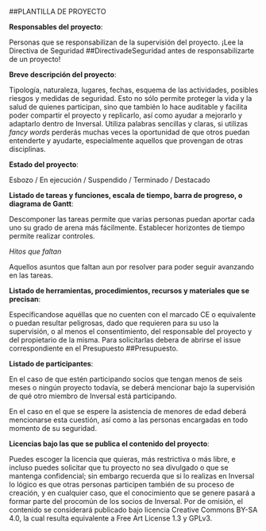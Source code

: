##PLANTILLA DE PROYECTO

**Responsables del proyecto**: 

Personas que se responsabilizan de la supervisión del proyecto. ¡Lee la Directiva de Seguridad ##DirectivadeSeguridad antes de responsabilizarte de un proyecto!


**Breve descripción del proyecto**:

Tipología, naturaleza, lugares, fechas, esquema de las actividades, posibles riesgos y medidas de seguridad. Esto no sólo permite proteger la vida y la salud de quienes participan, sino que también lo hace auditable y facilita poder compartir el proyecto y replicarlo, así como ayudar a mejorarlo y adaptarlo dentro de Inversal. Utiliza palabras sencillas y claras, si utilizas *fancy words* perderás muchas veces la oportunidad de que otros puedan entenderte y ayudarte, especialmente aquellos que provengan de otras disciplinas.


**Estado del proyecto**: 

Esbozo / En ejecución / Suspendido / Terminado / Destacado


**Listado de tareas y funciones, escala de tiempo, barra de progreso, o diagrama de Gantt**:

Descomponer las tareas permite que varias personas puedan aportar cada uno su grado de arena más fácilmente. Establecer horizontes de tiempo permite realizar controles.

*Hitos que faltan*

Aquellos asuntos que faltan aun por resolver para poder seguir avanzando en las tareas.

**Listado de herramientas, procedimientos, recursos y materiales que se precisan**:

Específicandose aquéllas que no cuenten con el marcado CE o equivalente o puedan resultar peligrosas, dado que requieren para su uso la supervisión, o al menos el consentimiento, del responsable del proyecto y del propietario de la misma. Para solicitarlas debera de abrirse el issue correspondiente en el Presupuesto ##Presupuesto.


**Listado de participantes**:

En el caso de que estén participando socios que tengan menos de seis meses o ningún proyecto todavía, se deberá mencionar bajo la supervisión de qué otro miembro de Inversal está participando. 

En el caso en el que se espere la asistencia de menores de edad deberá mencionarse esta cuestión, así como a las personas encargadas en todo momento de su seguridad.


**Licencias bajo las que se publica el contenido del proyecto**: 

Puedes escoger la licencia que quieras, más restrictiva o más libre, e incluso puedes solicitar que tu proyecto no sea divulgado o que se mantenga confidencial; sin embargo recuerda que si lo realizas en Inversal lo lógico es que otras personas participen también de su proceso de creación, y en cualquier caso, que el conocimiento que se genere pasará a formar parte del procomún de los socios de Inversal. Por de omisión, el contenido se considerará publicado bajo licencia Creative Commons BY-SA 4.0, la cual resulta equivalente a Free Art License 1.3 y GPLv3. 
